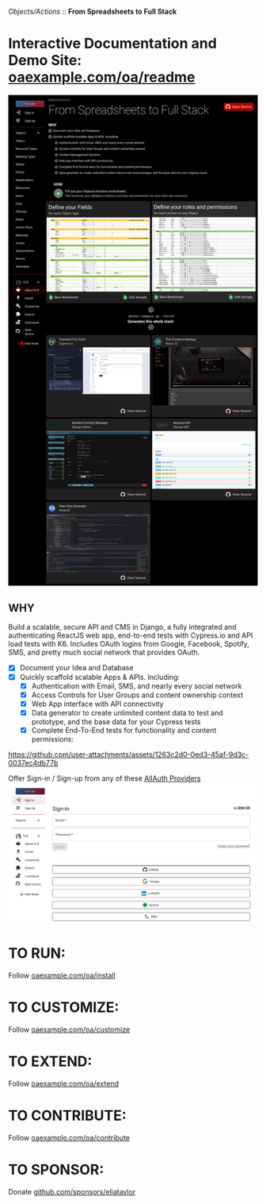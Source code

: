 _Objects/Actions_ :: **From Spreadsheets to Full Stack**


# Interactive Documentation and Demo Site: [oaexample.com/oa/readme](https://oaexample.com/oa/readme)

![readme.png](docs/images/readme.png)

## WHY
Build a scalable, secure API and CMS in Django, a fully integrated and authenticating ReactJS web app, end-to-end tests with Cypress.io and API load tests with K6. Includes OAuth logins from Google, Facebook, Spotify, SMS, and pretty much social network that provides OAuth.

- [x] Document your Idea and Database
- [x] Quickly scaffold scalable Apps & APIs. Including:
  - [x] Authentication with Email, SMS, and nearly every social network
  - [x] Access Controls for User Groups and content ownership context
  - [x] Web App interface with API connectivity
  - [x] Data generator to create unlimited content data to test and prototype, and the base data for your Cypress tests 
  - [x] Complete End-To-End tests for functionality and content permissions:

https://github.com/user-attachments/assets/1263c2d0-0ed3-45af-9d3c-0037ec4db77b

Offer Sign-in / Sign-up from any of these [AllAuth Providers](https://docs.allauth.org/en/dev/socialaccount/providers/index.html)
![sign-in-page.png](docs/images/sign-in-page.png)


# TO RUN:
Follow [oaexample.com/oa/install](https://oaexample.com/oa/install)

# TO CUSTOMIZE:
Follow [oaexample.com/oa/customize](https://oaexample.com/oa/customize)

# TO EXTEND:
Follow [oaexample.com/oa/extend](https://oaexample.com/oa/extend)

# TO CONTRIBUTE:
Follow [oaexample.com/oa/contribute](https://oaexample.com/oa/contribute)

# TO SPONSOR:
Donate [github.com/sponsors/eliataylor](https://github.com/sponsors/eliataylor)
